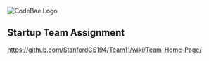 ![CodeBae Logo](https://i.imgur.com/IvPQXGI.png)

## Startup Team Assignment
https://github.com/StanfordCS194/Team11/wiki/Team-Home-Page/
